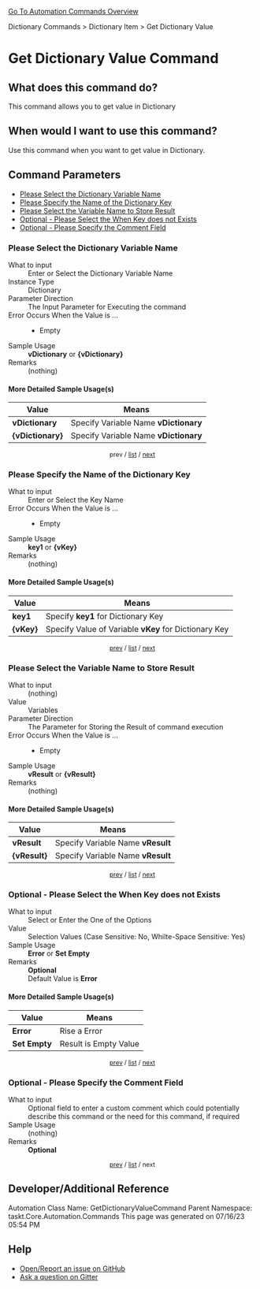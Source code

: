 <!--TITLE: Get Dictionary Value Command -->
<!-- SUBTITLE: a command in the Dictionary Commands group. -->
[Go To Automation Commands Overview](/automation-commands.md)


Dictionary Commands &gt; Dictionary Item &gt; Get Dictionary Value


# Get Dictionary Value Command


## What does this command do?
This command allows you to get value in Dictionary


## When would I want to use this command?
Use this command when you want to get value in Dictionary.


<a id="param_list"></a>
## Command Parameters
- [Please Select the Dictionary Variable Name](#param_0)
- [Please Specify the Name of the Dictionary Key](#param_1)
- [Please Select the Variable Name to Store Result](#param_2)
- [Optional - Please Select the When Key does not Exists](#param_3)
- [Optional - Please Specify the Comment Field](#param_4)


<a id="param_0"></a>
### Please Select the Dictionary Variable Name


<dl>
<dt>What to input</dt><dd>Enter or Select the Dictionary Variable Name</dd>
<dt>Instance Type</dt><dd>Dictionary</dd>
<dt>Parameter Direction</dt><dd>The Input Parameter for Executing the command</dd>
<dt>Error Occurs When the Value is ...</dt><dd><ul>
<li>Empty</li>
</ul></dd>
<dt>Sample Usage</dt><dd><strong>vDictionary</strong> or <strong>{vDictionary}</strong></dd>
<dt>Remarks</dt><dd>(nothing)</dd>
</dl>




#### More Detailed Sample Usage(s)
| Value | Means |
|---|---|
| <strong>vDictionary</strong> | Specify Variable Name **vDictionary** |
| <strong>{vDictionary}</strong> | Specify Variable Name **vDictionary** |


<div style="font-size: 90%; text-align: center">


prev / [list](#param_list) / [next](#param_1)


</div>


<a id="param_1"></a>
### Please Specify the Name of the Dictionary Key


<dl>
<dt>What to input</dt><dd>Enter or Select the Key Name</dd>
<dt>Error Occurs When the Value is ...</dt><dd><ul>
<li>Empty</li>
</ul></dd>
<dt>Sample Usage</dt><dd><strong>key1</strong> or <strong>{vKey}</strong></dd>
<dt>Remarks</dt><dd>(nothing)</dd>
</dl>




#### More Detailed Sample Usage(s)
| Value | Means |
|---|---|
| <strong>key1</strong> | Specify **key1** for Dictionary Key |
| <strong>{vKey}</strong> | Specify Value of Variable **vKey** for Dictionary Key |


<div style="font-size: 90%; text-align: center">


[prev](#param_1) / [list](#param_list) / [next](#param_2)


</div>


<a id="param_2"></a>
### Please Select the Variable Name to Store Result


<dl>
<dt>What to input</dt><dd>(nothing)</dd>
<dt>Value</dt><dd>Variables</dd>
<dt>Parameter Direction</dt><dd>The Parameter for Storing the Result of command execution</dd>
<dt>Error Occurs When the Value is ...</dt><dd><ul>
<li>Empty</li>
</ul></dd>
<dt>Sample Usage</dt><dd><strong>vResult</strong> or <strong>{vResult}</strong></dd>
<dt>Remarks</dt><dd>(nothing)</dd>
</dl>




#### More Detailed Sample Usage(s)
| Value | Means |
|---|---|
| <strong>vResult</strong> | Specify Variable Name **vResult** |
| <strong>{vResult}</strong> | Specify Variable Name **vResult** |


<div style="font-size: 90%; text-align: center">


[prev](#param_2) / [list](#param_list) / [next](#param_3)


</div>


<a id="param_3"></a>
### Optional - Please Select the When Key does not Exists


<dl>
<dt>What to input</dt><dd>Select or Enter the One of the Options</dd>
<dt>Value</dt><dd>Selection Values (Case Sensitive: No, Whilte-Space Sensitive: Yes)</dd>
<dt>Sample Usage</dt><dd><strong>Error</strong> or  <strong>Set Empty</strong></dd>
<dt>Remarks</dt><dd><strong>Optional</strong><br>Default Value is <strong>Error</strong></dd>
</dl>




#### More Detailed Sample Usage(s)
| Value | Means |
|---|---|
| <strong>Error</strong> | Rise a Error |
| <strong>Set Empty</strong> | Result is Empty Value |


<div style="font-size: 90%; text-align: center">


[prev](#param_3) / [list](#param_list) / [next](#param_4)


</div>


<a id="param_4"></a>
### Optional - Please Specify the Comment Field


<dl>
<dt>What to input</dt><dd>Optional field to enter a custom comment which could potentially describe this command or the need for this command, if required</dd>
<dt>Sample Usage</dt><dd>(nothing)</dd>
<dt>Remarks</dt><dd><strong>Optional</strong><br></dd>
</dl>




<div style="font-size: 90%; text-align: center">


[prev](#param_4) / [list](#param_list) / next


</div>


## Developer/Additional Reference
Automation Class Name: GetDictionaryValueCommand
Parent Namespace: taskt.Core.Automation.Commands
This page was generated on 07/16/23 05:54 PM


## Help
- [Open/Report an issue on GitHub](https://github.com/rcktrncn/taskt/issues/new)
- [Ask a question on Gitter](https://gitter.im/taskt-rpa/Lobby)
